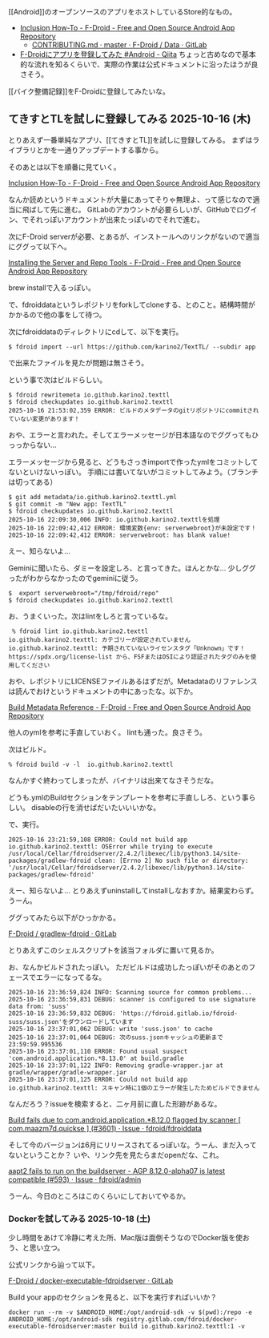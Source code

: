 [[Android]]のオープンソースのアプリをホストしているStore的なもの。

- [Inclusion How-To - F-Droid - Free and Open Source Android App Repository](https://f-droid.org/docs/Inclusion_How-To/)
  - [CONTRIBUTING.md · master · F-Droid / Data · GitLab](https://gitlab.com/fdroid/fdroiddata/blob/master/CONTRIBUTING.md#metadata-preparation-with-fdroidserver)
- [F-Droidにアプリを登録してみた #Android - Qiita](https://qiita.com/wa2c/items/4a4b5096eed4ee3a0dee) ちょっと古めなので基本的な流れを知るくらいで、実際の作業は公式ドキュメントに沿ったほうが良さそう。

[[バイク整備記録]]をF-Droidに登録してみたいな。

## てきすとTLを試しに登録してみる 2025-10-16 (木)

とりあえず一番単純なアプリ、[[てきすとTL]]を試しに登録してみる。
まずはライブラリとかを一通りアップデートする事から。

そのあとは以下を順番に見ていく。

[Inclusion How-To - F-Droid - Free and Open Source Android App Repository](https://f-droid.org/docs/Inclusion_How-To/)

なんか読めというドキュメントが大量にあってそりゃ無理よ、って感じなので適当に飛ばして先に進む。
GitLabのアカウントが必要らしいが、GitHubでログイン、でそれっぽいアカウントが出来たっぽいのでそれで進む。

次にF-Droid serverが必要、とあるが、インストールへのリンクがないので適当にググって以下へ。

[Installing the Server and Repo Tools - F-Droid - Free and Open Source Android App Repository](https://f-droid.org/docs/Installing_the_Server_and_Repo_Tools/#homebrew)

brew installで入るっぽい。

で、fdroiddataというレポジトリをforkしてcloneする、とのこと。結構時間がかかるので他の事をして待つ。

次にfdroiddataのディレクトリにcdして、以下を実行。

```
$ fdroid import --url https://github.com/karino2/TextTL/ --subdir app
```

で出来たファイルを見たが問題は無さそう。

という事で次はビルドらしい。

```
$ fdroid rewritemeta io.github.karino2.texttl
$ fdroid checkupdates io.github.karino2.texttl
2025-10-16 21:53:02,359 ERROR: ビルドのメタデータのgitリポジトリにcommitされていない変更があります！
```

おや、エラーと言われた。そしてエラーメッセージが日本語なのでググってもひっっからない…

エラーメッセージから見ると、どうもさっきimportで作ったymlをコミットしてないといけないっぽい。
手順には書いてないがコミットしてみよう。（ブランチは切ってある）

```
$ git add metadata/io.github.karino2.texttl.yml
$ git commit -m "New app: TextTL"
$ fdroid checkupdates io.github.karino2.texttl
2025-10-16 22:09:30,006 INFO: io.github.karino2.texttlを処理
2025-10-16 22:09:42,412 ERROR: 環境変数{env: serverwebroot}が未設定です！
2025-10-16 22:09:42,412 ERROR: serverwebroot: has blank value!
```

えー、知らないよ…

Geminiに聞いたら、ダミーを設定しろ、と言ってきた。ほんとかな…
少しググったがわからなかったのでgeminiに従う。

```
$  export serverwebroot="/tmp/fdroid/repo"
$ fdroid checkupdates io.github.karino2.texttl
```

お、うまくいった。次はlintをしろと言っているな。

```
 % fdroid lint io.github.karino2.texttl
io.github.karino2.texttl: カテゴリーが設定されていません
io.github.karino2.texttl: 予期されていないライセンスタグ「Unknown」です！https://spdx.org/license-list から、FSFまたはOSIにより認証されたタグのみを使用してください
```

おや、レポジトリにLICENSEファイルあるはずだが。Metadataのリファレンスは読んでおけというドキュメントの中にあったな。以下か。

[Build Metadata Reference - F-Droid - Free and Open Source Android App Repository](https://f-droid.org/docs/Build_Metadata_Reference/)

他人のymlを参考に手直していおく。
lintも通った。良さそう。

次はビルド。

```
% fdroid build -v -l  io.github.karino2.texttl
```

なんかすぐ終わってしまったが、バイナリは出来てなさそうだな。

どうも.ymlのBuildセクションをテンプレートを参考に手直ししろ、という事らしい。
disableの行を消せばだいたいいいかな。

で、実行。

```
2025-10-16 23:21:59,108 ERROR: Could not build app io.github.karino2.texttl: OSError while trying to execute /usr/local/Cellar/fdroidserver/2.4.2/libexec/lib/python3.14/site-packages/gradlew-fdroid clean: [Errno 2] No such file or directory: '/usr/local/Cellar/fdroidserver/2.4.2/libexec/lib/python3.14/site-packages/gradlew-fdroid'
```

えー、知らないよ…
とりあえずuninstallしてinstallしなおすか。結果変わらず。うーん。

ググってみたら以下がひっかかる。

[F-Droid / gradlew-fdroid · GitLab](https://gitlab.com/fdroid/gradlew-fdroid)

とりあえずこのシェルスクリプトを該当フォルダに置いて見るか。

お、なんかビルドされたっぽい。
ただビルドは成功したっぽいがそのあとのフェースでエラーになってるな。

```
2025-10-16 23:36:59,824 INFO: Scanning source for common problems...
2025-10-16 23:36:59,831 DEBUG: scanner is configured to use signature data from: 'suss'
2025-10-16 23:36:59,832 DEBUG: 'https://fdroid.gitlab.io/fdroid-suss/suss.json'をダウンロードしています
2025-10-16 23:37:01,062 DEBUG: write 'suss.json' to cache
2025-10-16 23:37:01,064 DEBUG: 次のsuss.jsonキャッシュの更新まで23:59:59.995536
2025-10-16 23:37:01,110 ERROR: Found usual suspect 'com.android.application.*8.13.0' at build.gradle
2025-10-16 23:37:01,122 INFO: Removing gradle-wrapper.jar at gradle/wrapper/gradle-wrapper.jar
2025-10-16 23:37:01,125 ERROR: Could not build app io.github.karino2.texttl: スキャン時に1個のエラーが発生したためビルドできません
```

なんだろう？issueを検索すると、二ヶ月前に直した形跡があるな。

[Build fails due to com.android.application.*8.12.0 flagged by scanner [ com.maazm7d.quickse ] (#3601) · Issue · fdroid/fdroiddata](https://gitlab.com/fdroid/fdroiddata/-/issues/3601)

そして今のバージョンは6月にリリースされてるっぽいな。うーん、まだ入ってないということか？
いや、リンク先を見たらまだopenだな、これ。

[aapt2 fails to run on the buildserver - AGP 8.12.0-alpha07 is latest compatible (#593) · Issue · fdroid/admin](https://gitlab.com/fdroid/admin/-/issues/593)

うーん、今日のところはこのくらいにしておいてやるか。

### Dockerを試してみる 2025-10-18 (土)

少し時間をあけて冷静に考えた所、Mac版は面倒そうなのでDocker版を使おう、と思い立つ。

公式リンクから辿って以下。

[F-Droid / docker-executable-fdroidserver · GitLab](https://gitlab.com/fdroid/docker-executable-fdroidserver)

Build your appのセクションを見ると、以下を実行すればいいか？

```
docker run --rm -v $ANDROID_HOME:/opt/android-sdk -v $(pwd):/repo -e ANDROID_HOME:/opt/android-sdk registry.gitlab.com/fdroid/docker-executable-fdroidserver:master build io.github.karino2.texttl:1 -v
```